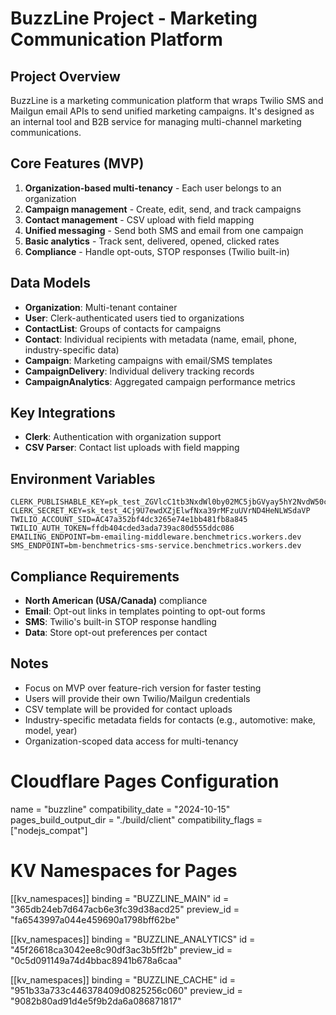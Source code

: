 # BuzzLine Project - Marketing Communication Platform

## Project Overview
BuzzLine is a marketing communication platform that wraps Twilio SMS and Mailgun email APIs to send unified marketing campaigns. It's designed as an internal tool and B2B service for managing multi-channel marketing communications.

## Core Features (MVP)
1. **Organization-based multi-tenancy** - Each user belongs to an organization
2. **Campaign management** - Create, edit, send, and track campaigns
3. **Contact management** - CSV upload with field mapping
4. **Unified messaging** - Send both SMS and email from one campaign
5. **Basic analytics** - Track sent, delivered, opened, clicked rates
6. **Compliance** - Handle opt-outs, STOP responses (Twilio built-in)

## Data Models
- **Organization**: Multi-tenant container
- **User**: Clerk-authenticated users tied to organizations
- **ContactList**: Groups of contacts for campaigns
- **Contact**: Individual recipients with metadata (name, email, phone, industry-specific data)
- **Campaign**: Marketing campaigns with email/SMS templates
- **CampaignDelivery**: Individual delivery tracking records
- **CampaignAnalytics**: Aggregated campaign performance metrics

## Key Integrations
- **Clerk**: Authentication with organization support
- **CSV Parser**: Contact list uploads with field mapping

## Environment Variables
```
CLERK_PUBLISHABLE_KEY=pk_test_ZGVlcC1tb3NxdWl0by02MC5jbGVyay5hY2NvdW50cy5kZXYk
CLERK_SECRET_KEY=sk_test_4Cj9U7ewdXZjElwfNxa39rMFzuUVrND4HeNLWSdaVP
TWILIO_ACCOUNT_SID=AC47a352bf4dc3265e74e1bb481fb8a845
TWILIO_AUTH_TOKEN=ffdb404cded3ada739ac80d555ddc086
EMAILING_ENDPOINT=bm-emailing-middleware.benchmetrics.workers.dev
SMS_ENDPOINT=bm-benchmetrics-sms-service.benchmetrics.workers.dev
```

## Compliance Requirements
- **North American (USA/Canada)** compliance
- **Email**: Opt-out links in templates pointing to opt-out forms
- **SMS**: Twilio's built-in STOP response handling
- **Data**: Store opt-out preferences per contact

## Notes
- Focus on MVP over feature-rich version for faster testing
- Users will provide their own Twilio/Mailgun credentials
- CSV template will be provided for contact uploads
- Industry-specific metadata fields for contacts (e.g., automotive: make, model, year)
- Organization-scoped data access for multi-tenancy


# Cloudflare Pages Configuration
name = "buzzline"
compatibility_date = "2024-10-15"
pages_build_output_dir = "./build/client"
compatibility_flags = ["nodejs_compat"]

# KV Namespaces for Pages
[[kv_namespaces]]
binding = "BUZZLINE_MAIN"
id = "365db24eb7d647acb6e3fc39d38acd25"
preview_id = "fa6543997a044e459690a1798bff62be"

[[kv_namespaces]]
binding = "BUZZLINE_ANALYTICS"
id = "45f26618ca3042ee8c90df3ac3b5ff2b"
preview_id = "0c5d091149a74d4bbac8941b678a6caa"

[[kv_namespaces]]
binding = "BUZZLINE_CACHE"
id = "951b33a733c446378409d0825256c060"
preview_id = "9082b80ad91d4e5f9b2da6a086871817"